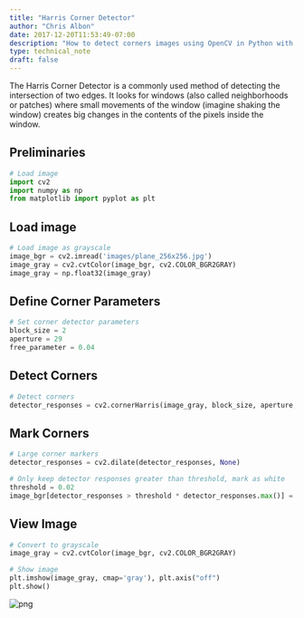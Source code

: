 ```yaml
---
title: "Harris Corner Detector"
author: "Chris Albon"
date: 2017-12-20T11:53:49-07:00
description: "How to detect corners images using OpenCV in Python with the Harris Corner Detector."
type: technical_note
draft: false
---
```

The Harris Corner Detector is a commonly used method of detecting the intersection of two edges. It looks for windows (also called neighborhoods or patches) where small movements of the window (imagine shaking the window) creates big changes in the contents of the pixels inside the window.

## Preliminaries


```python
# Load image
import cv2
import numpy as np
from matplotlib import pyplot as plt
```

## Load image


```python
# Load image as grayscale
image_bgr = cv2.imread('images/plane_256x256.jpg')
image_gray = cv2.cvtColor(image_bgr, cv2.COLOR_BGR2GRAY)
image_gray = np.float32(image_gray)
```

## Define Corner Parameters


```python
# Set corner detector parameters
block_size = 2
aperture = 29
free_parameter = 0.04
```

## Detect Corners


```python
# Detect corners
detector_responses = cv2.cornerHarris(image_gray, block_size, aperture, free_parameter)
```

## Mark Corners


```python
# Large corner markers
detector_responses = cv2.dilate(detector_responses, None)

# Only keep detector responses greater than threshold, mark as white
threshold = 0.02
image_bgr[detector_responses > threshold * detector_responses.max()] = [255,255,255]
```

## View Image


```python
# Convert to grayscale
image_gray = cv2.cvtColor(image_bgr, cv2.COLOR_BGR2GRAY)

# Show image
plt.imshow(image_gray, cmap='gray'), plt.axis("off")
plt.show()
```


![png](harris_corner_detector_files/harris_corner_detector_13_0.png)

